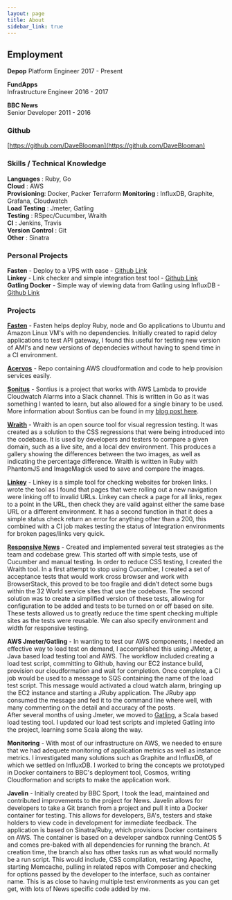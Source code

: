 ```yaml
---
layout: page
title: About
sidebar_link: true
---
```



## Employment

**Depop**
Platform Engineer
2017 - Present

**FundApps**  
Infrastructure Engineer
2016 - 2017

**BBC News**  
Senior Developer
2011 - 2016

### Github
[https://github.com/DaveBlooman](https://github.com/DaveBlooman)

### Skills / Technical Knowledge

**Languages** : Ruby, Go  
**Cloud** : AWS  
**Provisioning**: Docker, Packer Terraform
**Monitoring** : InfluxDB, Graphite, Grafana, Cloudwatch  
**Load Testing** : Jmeter, Gatling  
**Testing** : RSpec/Cucumber, Wraith  
**CI** : Jenkins, Travis  
**Version Control** : Git  
**Other** : Sinatra

### Personal Projects

**Fasten** - Deploy to a VPS with ease  - [Github Link](https://github.com/DaveBlooman/fasten)  
**Linkey** - Link checker and simple integration test tool  - [Github Link](https://github.com/DaveBlooman/linkey)  
**Gatling Docker** - Simple way of viewing data from Gatling using InfluxDB  - [Github Link](https://github.com/DaveBlooman/gatling-docker)   

### Projects

**[Fasten](https://github.com/DaveBlooman/fasten)** - Fasten helps deploy Ruby, node and Go applications to Ubuntu and Amazon Linux VM's with no dependencies.  Initially created to rapid deloy applications to test API gateway, I found this useful for testing new version of AMI's and new versions of dependecies without having to spend time in a CI environment.

**[Acervos](https://github.com/acervos)** - Repo containing AWS cloudformation and code to help provision services easily.

**[Sonitus](https://github.com/BBC-News/sonitus)** - Sontius is a project that works with AWS Lambda to provide Cloudwatch Alarms into a Slack channel.  This is written in Go as it was something I wanted to learn, but also allowed for a single binary to be used.  More information about Sontius can be found in my [blog post here](http://www.dblooman.com/aws/2015/05/02/creating-an-alarm-service-using-AWS-lambda-and-slack/).

**[Wraith](https://github.com/BBC-News/wraith)** - Wraith is an open source tool for visual regression testing.  It was created as a solution to the CSS regressions that were being introduced into the codebase.  It is used by developers and testers to compare a given domain, such as a live site, and a local dev environment.  This produces a gallery showing the differences between the two images, as well as indicating the percentage difference.
Wraith is written in Ruby with PhantomJS and ImageMagick used to save and compare the images.

**[Linkey](https://github.com/DaveBlooman/linkey)** - Linkey is a simple tool for checking websites for broken links.  I wrote the tool as I found that pages that were rolling out a new navigation were linking off to invalid URLs.  Linkey can check a page for all links, regex to a point in the URL, then check they are vaild against either the same base URL or a different environment.  It has a second function in that it does a simple status check return an error for anything other than a 200, this combined with a CI job makes testing the status of Integration environments for broken pages/links very quick.

**[Responsive News](http://www.bbc.co.uk/news)** - Created and implemented several test strategies as the team and codebase grew.  This started off with simple tests, use of Cucumber and manual testing.  In order to reduce CSS testing, I created the Wraith tool.  In a first attempt to stop using Cucumber, I created a set of acceptance tests that would work cross browser and work with BrowserStack, this proved to be too fragile and didn’t detect some bugs within the 32 World service sites that use the codebase.  The second solution was to create a simplified version of these tests, allowing for configuration to be added and tests to be turned on or off based on site.  These tests allowed us to greatly reduce the time spent checking multiple sites as the tests were reusable.  We can also specify environment and width for responsive testing.

**AWS Jmeter/Gatling** - In wanting to test our AWS components, I needed an effective way to load test on demand, I accomplished this using JMeter, a Java based load testing tool and AWS.  The workflow included creating a load test script, committing to Github, having our EC2 instance build, provision our cloudformation and wait for completion.  Once complete, a CI job would be used to a message to SQS containing the name of the load test script.  This message would activated a cloud watch alarm, bringing up the EC2 instance and starting a JRuby application.  The JRuby app consumed the message and fed it to the command line where  well, with many commenting on the detail and accuracy of the posts.  
After several months of using Jmeter, we moved to [Gatling](www.gatling.io), a Scala based load testing tool.  I updated our load test scripts and impleted Gatling into the project, learning some Scala along the way.

**Monitoring** - With most of our infrastructure on AWS, we needed to ensure that we had adequete monitoring of application metrics as well as instance metrics.  I investigated many solutions such as Graphite and InfluxDB, of which we settled on InfluxDB.  I worked to bring the concepts we prototyped in Docker containers to BBC's deployment tool, Cosmos, writing Cloudformation and scripts to make the application work.  

**Javelin** - Initially created by BBC Sport, I took the lead, maintained and contributed improvements to the project for News.  Javelin allows for developers to take a Git branch from a project and pull it into a Docker container for testing.  This allows for developers, BA's, testers and stake holders to view code in development for immediate feedback.  The application is based on Sinatra/Ruby, which provisions Docker containers on AWS.  The container is based on a developer sandbox running CentOS 5 and comes pre-baked with all dependencies for running the branch.  At creation time, the branch also has other tasks run as what would normally be a run script.  This would include, CSS compilation, restarting Apache, starting Memcache, pulling in related repos with Composer and checking for options passed by the developer to the interface, such as container name.  This is as close to having multiple test environments as you can get get, with lots of News specific code added by me.
